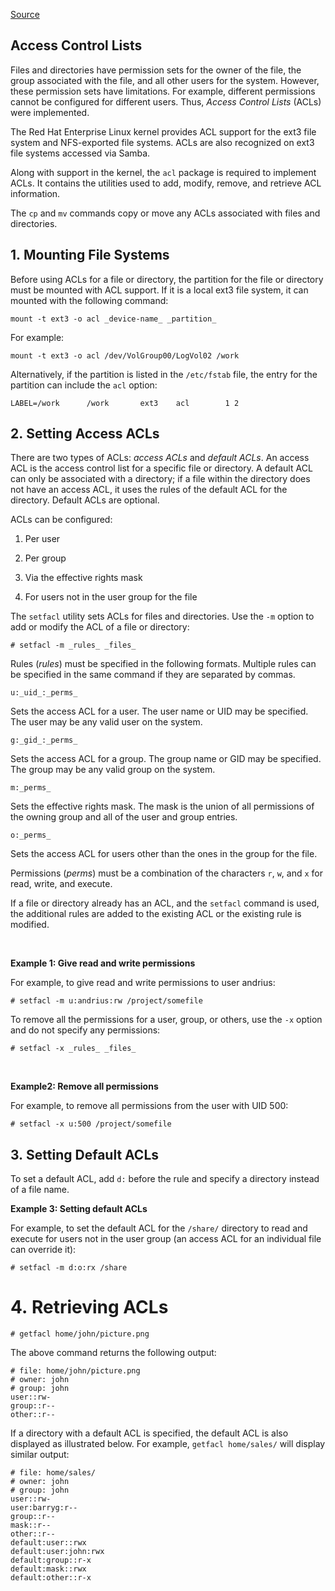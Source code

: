 
[Source](https://access.redhat.com/documentation/en-US/Red_Hat_Enterprise_Linux/7/html/System_Administrators_Guide/ch-Access_Control_Lists.html "Permalink to Chapter&nbsp;4.&nbsp;Access Control Lists")


##  Access Control Lists

Files and directories have permission sets for the owner of the file, the group associated with the file, and all other users for the system. However, these permission sets have limitations. For example, different permissions cannot be configured for different users. Thus, _Access Control Lists_ (ACLs) were implemented. 

The Red Hat Enterprise Linux kernel provides ACL support for the ext3 file system and NFS-exported file systems. ACLs are also recognized on ext3 file systems accessed via Samba. 

Along with support in the kernel, the `acl` package is required to implement ACLs. It contains the utilities used to add, modify, remove, and retrieve ACL information. 

The `cp` and `mv` commands copy or move any ACLs associated with files and directories. 

##  1.&nbsp;Mounting File Systems

Before using ACLs for a file or directory, the partition for the file or directory must be mounted with ACL support. If it is a local ext3 file system, it can mounted with the following command: 

`mount -t ext3 -o acl _device-name_ _partition_`

For example: 

`mount -t ext3 -o acl /dev/VolGroup00/LogVol02 /work`

Alternatively, if the partition is listed in the `/etc/fstab` file, the entry for the partition can include the `acl` option: 
    
    
    LABEL=/work      /work       ext3    acl        1 2
    


##  2.&nbsp;Setting Access ACLs

There are two types of ACLs: _access ACLs_ and _default ACLs_. An access ACL is the access control list for a specific file or directory. A default ACL can only be associated with a directory; if a file within the directory does not have an access ACL, it uses the rules of the default ACL for the directory. Default ACLs are optional. 

ACLs can be configured: 

1. Per user 

2. Per group 

3. Via the effective rights mask 

4. For users not in the user group for the file 

The `setfacl` utility sets ACLs for files and directories. Use the `-m` option to add or modify the ACL of a file or directory: 
    
    
    # setfacl -m _rules_ _files_

Rules (_rules_) must be specified in the following formats. Multiple rules can be specified in the same command if they are separated by commas. 

`u:_uid_:_perms_`

Sets the access ACL for a user. The user name or UID may be specified. The user may be any valid user on the system. 

`g:_gid_:_perms_`


Sets the access ACL for a group. The group name or GID may be specified. The group may be any valid group on the system. 

`m:_perms_`

Sets the effective rights mask. The mask is the union of all permissions of the owning group and all of the user and group entries. 

`o:_perms_`

Sets the access ACL for users other than the ones in the group for the file. 

Permissions (_perms_) must be a combination of the characters `r`, `w`, and `x` for read, write, and execute. 

If a file or directory already has an ACL, and the `setfacl` command is used, the additional rules are added to the existing ACL or the existing rule is modified. 

⁠

**Example 1:&nbsp;Give read and write permissions**

For example, to give read and write permissions to user andrius: 
    
    
    # setfacl -m u:andrius:rw /project/somefile
    

To remove all the permissions for a user, group, or others, use the `-x` option and do not specify any permissions: 
    
    
    # setfacl -x _rules_ _files_

⁠

**Example2:&nbsp;Remove all permissions**

For example, to remove all permissions from the user with UID 500: 
    
    
    # setfacl -x u:500 /project/somefile
    
##  3.&nbsp;Setting Default ACLs

To set a default ACL, add `d:` before the rule and specify a directory instead of a file name. 


**Example 3:&nbsp;Setting default ACLs**

For example, to set the default ACL for the `/share/` directory to read and execute for users not in the user group (an access ACL for an individual file can override it): 
    
    
    # setfacl -m d:o:rx /share
    

# 4.&nbsp;Retrieving ACLs


    # getfacl home/john/picture.png
    

The above command returns the following output: 
    
    
    # file: home/john/picture.png 
    # owner: john 
    # group: john 
    user::rw- 
    group::r-- 
    other::r--

If a directory with a default ACL is specified, the default ACL is also displayed as illustrated below. For example, `getfacl home/sales/` will display similar output: 
    
    
    # file: home/sales/ 
    # owner: john 
    # group: john 
    user::rw- 
    user:barryg:r-- 
    group::r-- 
    mask::r-- 
    other::r-- 
    default:user::rwx 
    default:user:john:rwx 
    default:group::r-x 
    default:mask::rwx 
    default:other::r-x
    

  
